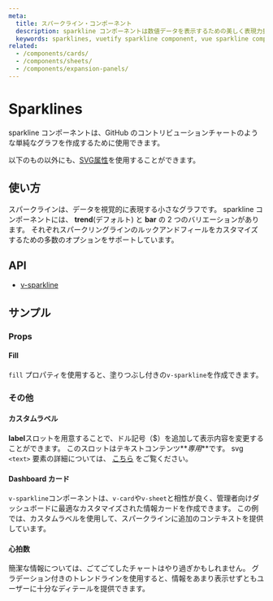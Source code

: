 ```yaml
---
meta:
  title: スパークライン・コンポーネント
  description: sparkline コンポーネントは数値データを表示するための美しく表現力豊かなシンプルなグラフを作成します。
  keywords: sparklines, vuetify sparkline component, vue sparkline component, sparkline, graph, chart, line
related:
  - /components/cards/
  - /components/sheets/
  - /components/expansion-panels/
---
```


# Sparklines

sparkline コンポーネントは、GitHub のコントリビューションチャートのような単純なグラフを作成するために使用できます。

以下のもの以外にも、[SVG属性](https://developer.mozilla.org/ja/docs/Web/SVG/Attribute)を使用することができます。

<entry-ad />

## 使い方

スパークラインは、データを視覚的に表現する小さなグラフです。 sparkline コンポーネントには、 **trend**(デフォルト) と **bar** の 2 つのバリエーションがあります。 それぞれスパークリングラインのルックアンドフィールをカスタマイズするための多数のオプションをサポートしています。

<example file="v-sparkline/usage" />

## API

- [v-sparkline](/api/v-sparkline)

<inline-api page="components/sparklines" />

## サンプル

### Props

#### Fill

`fill` プロパティを使用すると、塗りつぶし付きの`v-sparkline`を作成できます。

<example file="v-sparkline/prop-fill" />

### その他

#### カスタムラベル

**label**スロットを用意することで、ドル記号（$）を追加して表示内容を変更することができます。 このスロットはテキストコンテンツ**_専用_**です。 svg `<text>` 要素の詳細については、 [こちら](https://developer.mozilla.org/ja/docs/Web/SVG/Element/text) をご覧ください。

<example file="v-sparkline/misc-custom-labels" />

#### Dashboard カード

`v-sparkline`コンポーネントは、`v-card`や`v-sheet`と相性が良く、管理者向けダッシュボードに最適なカスタマイズされた情報カードを作成できます。 この例では、カスタムラベルを使用して、スパークラインに追加のコンテキストを提供しています。

<example file="v-sparkline/misc-dashboard-card" />

#### 心拍数

簡潔な情報については、ごてごてしたチャートはやり過ぎかもしれません。 グラデーション付きのトレンドラインを使用すると、情報をあまり表示せずともユーザーに十分なディテールを提供できます。

<example file="v-sparkline/misc-heart-rate" />

<backmatter />
